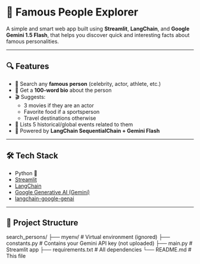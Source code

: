 # 🌟 Famous People Explorer

A simple and smart web app built using **Streamlit**, **LangChain**, and **Google Gemini 1.5 Flash**, that helps you discover quick and interesting facts about famous personalities.

---

## 🔍 Features

- 🔎 Search any **famous person** (celebrity, actor, athlete, etc.)
- 🤖 Get a **100-word bio** about the person
- 🎬 Suggests:
  - 3 movies if they are an actor
  - Favorite food if a sportsperson
  - Travel destinations otherwise
- 📅 Lists 5 historical/global events related to them
- 💬 Powered by **LangChain SequentialChain + Gemini Flash**

---

## 🛠️ Tech Stack

- Python 🐍
- [Streamlit](https://streamlit.io/)
- [LangChain](https://www.langchain.com/)
- [Google Generative AI (Gemini)](https://ai.google.dev/)
- [langchain-google-genai](https://pypi.org/project/langchain-google-genai/)

---

## 📁 Project Structure
search_persons/
├── myenv/ # Virtual environment (ignored)
├── constants.py # Contains your Gemini API key (not uploaded)
├── main.py # Streamlit app
├── requirements.txt # All dependencies
└── README.md # This file
